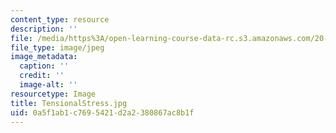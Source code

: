 ```yaml
---
content_type: resource
description: ''
file: /media/https%3A/open-learning-course-data-rc.s3.amazonaws.com/20-020-introduction-to-biological-engineering-design-spring-2009/0a5f1ab1c7695421d2a2380867ac8b1f_TensionalStress.jpg
file_type: image/jpeg
image_metadata:
  caption: ''
  credit: ''
  image-alt: ''
resourcetype: Image
title: TensionalStress.jpg
uid: 0a5f1ab1-c769-5421-d2a2-380867ac8b1f
---
```

